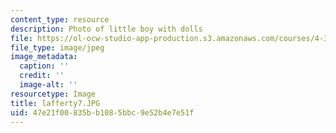 ```yaml
---
content_type: resource
description: Photo of little boy with dolls
file: https://ol-ocw-studio-app-production.s3.amazonaws.com/courses/4-341-introduction-to-photography-fall-2002/47e21f00835bb1085bbc9e52b4e7e51f_lafferty7.JPG
file_type: image/jpeg
image_metadata:
  caption: ''
  credit: ''
  image-alt: ''
resourcetype: Image
title: lafferty7.JPG
uid: 47e21f00-835b-b108-5bbc-9e52b4e7e51f
---
```

